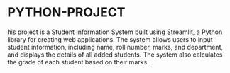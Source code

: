 # PYTHON-PROJECT
his project is a Student Information System built using Streamlit, a Python library for creating web applications. The system allows users to input student information, including name, roll number, marks, and department, and displays the details of all added students. The system also calculates the grade of each student based on their marks.
